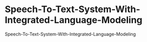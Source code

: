 # Speech-To-Text-System-With-Integrated-Language-Modeling
Speech-To-Text-System-With-Integrated-Language-Modeling
